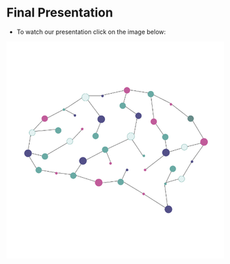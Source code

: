 # Final Presentation

- To watch our presentation click on the image below:

[![Logo](./images/logo860x860.jpg)](https://www.youtube.com/watch?v=aTmp7hzG6r4)